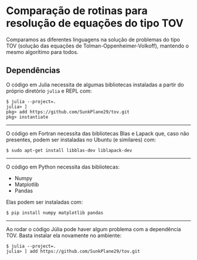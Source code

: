 # Comparação de rotinas para resolução de equações do tipo TOV

Comparamos as diferentes linguagens na solução de problemas do tipo TOV (solução das equações de Tolman-Oppenheimer-Volkoff), mantendo o mesmo algorítimo para todos.

## Dependências

O código em Julia necessita de algumas bibliotecas instaladas a partir do próprio diretório `julia` e REPL com:

```
$ julia --project=.
julia> ]
pkg> add https://github.com/SunkPlane29/tov.git
pkg> instantiate
```

---

O código em Fortran necessita das bibliotecas Blas e Lapack que, caso não presentes, podem ser instaladas no Ubuntu (e similares) com:

```
$ sudo apt-get install libblas-dev liblapack-dev
```

---

O código em Python necessita das bibliotecas:
- Numpy
- Matplotlib
- Pandas

Elas podem ser instaladas com:

```
$ pip install numpy matplotlib pandas
```

---

Ao rodar o código Júlia pode haver algum problema com a dependência TOV. Basta instalar ela novamente no ambiente:

```
$ julia --project=.
julia> ] add https://github.com/SunkPlane29/tov.git
```
